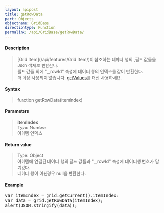 ```yaml
---
layout: apipost
title: getRowData
part: Objects
objectname: GridBase
directiontype: Function
permalink: /api/GridBase/getRowData/
---
```



#### Description

> [Grid Item](/api/features/Grid Item/)이 참조하는 데이터 행의 ,필드 값들을 Json 객체로 반환한다.  
> 필드 값들 외에 "__rowId" 속성에 데이터 행의 인덱스를 같이 반환한다.  
> 더 이상 사용되지 않습니다. [getValues](/api/GridBase/getValues/)를 대신 사용하세요.  

#### Syntax

> function getRowData(itemIndex)  

#### Parameters

> **itemIndex**  
> Type: Number  
> 아이템 인덱스  

#### Return value

> Type: Object  
> 아이템에 연결된 데이터 행의 필드 값들과 "__rowId" 속성에 데이터행 번호가 담겨있다.  
> 데이터 행이 아닌경우 null을 반환한다.  

#### Example

<pre class="prettyprint">
var itemIndex = grid.getCurrent().itemIndex;
var data = grid.getRowData(itemIndex);
alert(JSON.stringify(data));
</pre>





